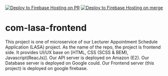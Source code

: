 [![Deploy to Firebase Hosting on PR](https://github.com/ledanhtrong/com-lasa-frontend/actions/workflows/firebase-hosting-pull-request.yml/badge.svg)](https://github.com/ledanhtrong/com-lasa-frontend/actions/workflows/firebase-hosting-pull-request.yml)
[![Deploy to Firebase Hosting on merge](https://github.com/SWP302Group2/com-lasa-frontend/actions/workflows/firebase-hosting-merge.yml/badge.svg)](https://github.com/SWP302Group2/com-lasa-frontend/actions/workflows/firebase-hosting-merge.yml)
# com-lasa-frontend
This project is one of microservice of our Lecturer Appointment Schedule Application (LASA) project.
As the name of the repo, the project is frontend side. It provides UI/UX base on [HTML, CSS (SCSS & BEM), Javascript(ReacJs)].
Our API server is deployed on Amazon (E2).
Our Database server is deployed on Google could.
Our Frontend server (this project) is deployed on google firebase.
